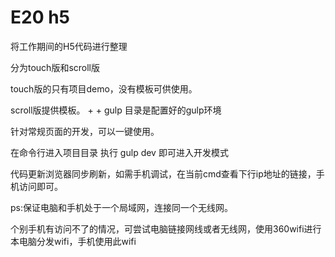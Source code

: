 # E20 h5
将工作期间的H5代码进行整理

分为touch版和scroll版

touch版的只有项目demo，没有模板可供使用。

scroll版提供模板。
+
+
gulp 目录是配置好的gulp环境

针对常规页面的开发，可以一键使用。

在命令行进入项目目录 执行 gulp dev 即可进入开发模式

代码更新浏览器同步刷新，如需手机调试，在当前cmd查看下行ip地址的链接，手机访问即可。

ps:保证电脑和手机处于一个局域网，连接同一个无线网。

个别手机有访问不了的情况，可尝试电脑链接网线或者无线网，使用360wifi进行本电脑分发wifi，手机使用此wifi